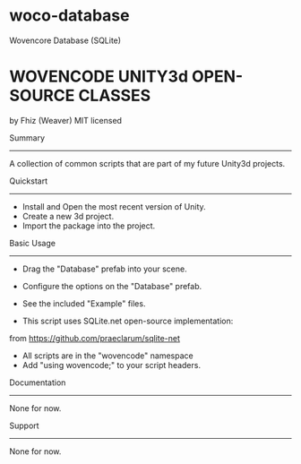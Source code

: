 # woco-database
 Wovencore Database (SQLite)

WOVENCODE UNITY3d OPEN-SOURCE CLASSES
==========================================================================================

by Fhiz (Weaver)
MIT licensed

Summary
- - - - - - - - - - - - - - - - - - - - - - - - - - - - - - - - - - - - - - - - - - - - - 
A collection of common scripts that are part of my future Unity3d projects.

Quickstart
- - - - - - - - - - - - - - - - - - - - - - - - - - - - - - - - - - - - - - - - - - - - - 
* Install and Open the most recent version of Unity.
* Create a new 3d project.
* Import the package into the project.

Basic Usage
- - - - - - - - - - - - - - - - - - - - - - - - - - - - - - - - - - - - - - - - - - - - - 
* Drag the "Database" prefab into your scene.
* Configure the options on the "Database" prefab.
* See the included "Example" files.

* This script uses SQLite.net open-source implementation:

from https://github.com/praeclarum/sqlite-net

* All scripts are in the "wovencode" namespace
* Add "using wovencode;" to your script headers.

Documentation
- - - - - - - - - - - - - - - - - - - - - - - - - - - - - - - - - - - - - - - - - - - - - 
None for now.

Support
- - - - - - - - - - - - - - - - - - - - - - - - - - - - - - - - - - - - - - - - - - - - - 
None for now.